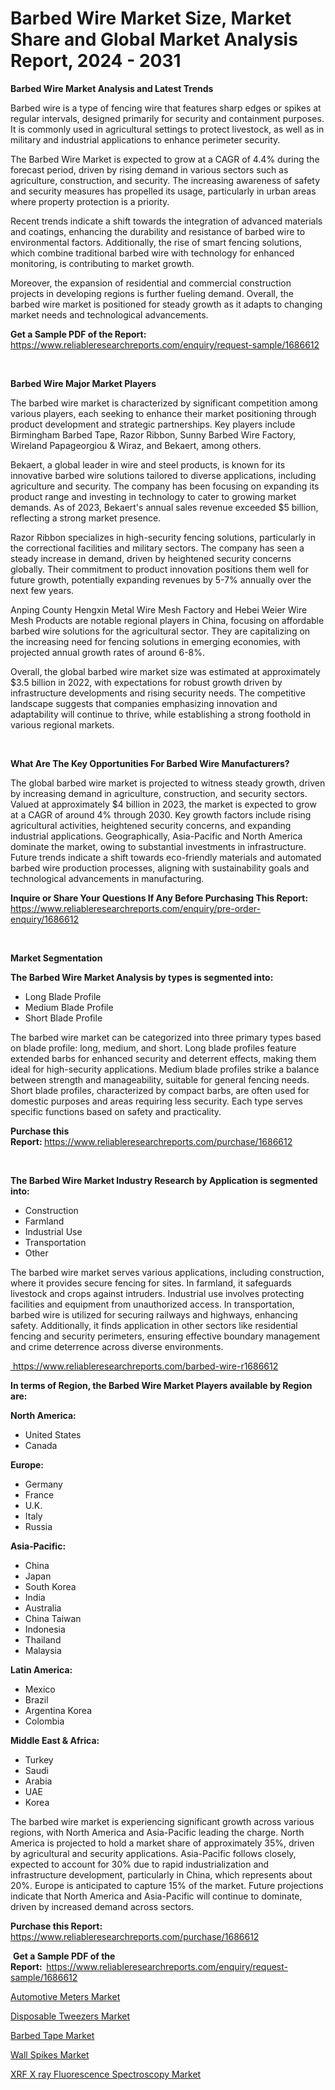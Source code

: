 <p><h1>Barbed Wire Market Size, Market Share and Global Market Analysis Report, 2024 - 2031</h1></p><p><strong>Barbed Wire Market Analysis and Latest Trends</strong></p>
<p><p>Barbed wire is a type of fencing wire that features sharp edges or spikes at regular intervals, designed primarily for security and containment purposes. It is commonly used in agricultural settings to protect livestock, as well as in military and industrial applications to enhance perimeter security.</p><p>The Barbed Wire Market is expected to grow at a CAGR of 4.4% during the forecast period, driven by rising demand in various sectors such as agriculture, construction, and security. The increasing awareness of safety and security measures has propelled its usage, particularly in urban areas where property protection is a priority. </p><p>Recent trends indicate a shift towards the integration of advanced materials and coatings, enhancing the durability and resistance of barbed wire to environmental factors. Additionally, the rise of smart fencing solutions, which combine traditional barbed wire with technology for enhanced monitoring, is contributing to market growth. </p><p>Moreover, the expansion of residential and commercial construction projects in developing regions is further fueling demand. Overall, the barbed wire market is positioned for steady growth as it adapts to changing market needs and technological advancements.</p></p>
<p><strong>Get a Sample PDF of the Report:&nbsp;</strong> <a href="https://www.reliableresearchreports.com/enquiry/request-sample/1686612?utm_campaign=24&utm_medium=2&utm_source=Github&utm_content=ia&utm_term=11112024&utm_id=barbed-wire">https://www.reliableresearchreports.com/enquiry/request-sample/1686612</a></p>
<p>&nbsp;</p>
<p><strong>Barbed Wire Major Market Players</strong></p>
<p><p>The barbed wire market is characterized by significant competition among various players, each seeking to enhance their market positioning through product development and strategic partnerships. Key players include Birmingham Barbed Tape, Razor Ribbon, Sunny Barbed Wire Factory, Wireland Papageorgiou & Wiraz, and Bekaert, among others.</p><p>Bekaert, a global leader in wire and steel products, is known for its innovative barbed wire solutions tailored to diverse applications, including agriculture and security. The company has been focusing on expanding its product range and investing in technology to cater to growing market demands. As of 2023, Bekaert's annual sales revenue exceeded $5 billion, reflecting a strong market presence.</p><p>Razor Ribbon specializes in high-security fencing solutions, particularly in the correctional facilities and military sectors. The company has seen a steady increase in demand, driven by heightened security concerns globally. Their commitment to product innovation positions them well for future growth, potentially expanding revenues by 5-7% annually over the next few years.</p><p>Anping County Hengxin Metal Wire Mesh Factory and Hebei Weier Wire Mesh Products are notable regional players in China, focusing on affordable barbed wire solutions for the agricultural sector. They are capitalizing on the increasing need for fencing solutions in emerging economies, with projected annual growth rates of around 6-8%.</p><p>Overall, the global barbed wire market size was estimated at approximately $3.5 billion in 2022, with expectations for robust growth driven by infrastructure developments and rising security needs. The competitive landscape suggests that companies emphasizing innovation and adaptability will continue to thrive, while establishing a strong foothold in various regional markets.</p></p>
<p>&nbsp;</p>
<p><strong>What Are The Key Opportunities For Barbed Wire Manufacturers?</strong></p>
<p><p>The global barbed wire market is projected to witness steady growth, driven by increasing demand in agriculture, construction, and security sectors. Valued at approximately $4 billion in 2023, the market is expected to grow at a CAGR of around 4% through 2030. Key growth factors include rising agricultural activities, heightened security concerns, and expanding industrial applications. Geographically, Asia-Pacific and North America dominate the market, owing to substantial investments in infrastructure. Future trends indicate a shift towards eco-friendly materials and automated barbed wire production processes, aligning with sustainability goals and technological advancements in manufacturing.</p></p>
<p><strong>Inquire or Share Your Questions If Any Before Purchasing This Report:</strong> <a href="https://www.reliableresearchreports.com/enquiry/pre-order-enquiry/1686612?utm_campaign=24&utm_medium=2&utm_source=Github&utm_content=ia&utm_term=11112024&utm_id=barbed-wire">https://www.reliableresearchreports.com/enquiry/pre-order-enquiry/1686612</a></p>
<p>&nbsp;</p>
<p><strong>Market Segmentation</strong></p>
<p><strong>The Barbed Wire Market Analysis by types is segmented into:</strong></p>
<p><ul><li>Long Blade Profile</li><li>Medium Blade Profile</li><li>Short Blade Profile</li></ul></p>
<p><p>The barbed wire market can be categorized into three primary types based on blade profile: long, medium, and short. Long blade profiles feature extended barbs for enhanced security and deterrent effects, making them ideal for high-security applications. Medium blade profiles strike a balance between strength and manageability, suitable for general fencing needs. Short blade profiles, characterized by compact barbs, are often used for domestic purposes and areas requiring less security. Each type serves specific functions based on safety and practicality.</p></p>
<p><strong>Purchase this Report:&nbsp;</strong><a href="https://www.reliableresearchreports.com/purchase/1686612?utm_campaign=24&utm_medium=2&utm_source=Github&utm_content=ia&utm_term=11112024&utm_id=barbed-wire">https://www.reliableresearchreports.com/purchase/1686612</a></p>
<p>&nbsp;</p>
<p><strong>The Barbed Wire Market Industry Research by Application is segmented into:</strong></p>
<p><ul><li>Construction</li><li>Farmland</li><li>Industrial Use</li><li>Transportation</li><li>Other</li></ul></p>
<p><p>The barbed wire market serves various applications, including construction, where it provides secure fencing for sites. In farmland, it safeguards livestock and crops against intruders. Industrial use involves protecting facilities and equipment from unauthorized access. In transportation, barbed wire is utilized for securing railways and highways, enhancing safety. Additionally, it finds application in other sectors like residential fencing and security perimeters, ensuring effective boundary management and crime deterrence across diverse environments.</p></p>
<p><a href="https://www.reliableresearchreports.com/barbed-wire-r1686612?utm_campaign=24&utm_medium=2&utm_source=Github&utm_content=ia&utm_term=11112024&utm_id=barbed-wire">&nbsp;https://www.reliableresearchreports.com/barbed-wire-r1686612</a></p>
<p><strong>In terms of Region, the Barbed Wire Market Players available by Region are:</strong></p>
<p>
    <p> <strong> North America: </strong>
        <ul>
            <li>United States</li>
            <li>Canada</li>
        </ul>
        </p> 
    <p> <strong> Europe: </strong>
        <ul>
            <li>Germany</li>
            <li>France</li>
            <li>U.K.</li>
            <li>Italy</li>
            <li>Russia</li>
        </ul>
        </p> 
    <p> <strong> Asia-Pacific: </strong>
        <ul>
            <li>China</li>
            <li>Japan</li>
            <li>South Korea</li>
            <li>India</li>
            <li>Australia</li>
            <li>China Taiwan</li>
            <li>Indonesia</li>
            <li>Thailand</li>
            <li>Malaysia</li>
        </ul>
        </p> 
    <p> <strong> Latin America: </strong>
        <ul>
            <li>Mexico</li>
            <li>Brazil</li>
            <li>Argentina Korea</li>
            <li>Colombia</li>
        </ul>
        </p> 
    <p> <strong> Middle East & Africa: </strong>
        <ul>
            <li>Turkey</li>
            <li>Saudi</li>
            <li>Arabia</li>
            <li>UAE</li>
            <li>Korea</li>
        </ul>
    </p>
    </p>
<p><p>The barbed wire market is experiencing significant growth across various regions, with North America and Asia-Pacific leading the charge. North America is projected to hold a market share of approximately 35%, driven by agricultural and security applications. Asia-Pacific follows closely, expected to account for 30% due to rapid industrialization and infrastructure development, particularly in China, which represents about 20%. Europe is anticipated to capture 15% of the market. Future projections indicate that North America and Asia-Pacific will continue to dominate, driven by increased demand across sectors.</p></p>
<p><strong>Purchase this Report: </strong><a href="https://www.reliableresearchreports.com/purchase/1686612?utm_campaign=24&utm_medium=2&utm_source=Github&utm_content=ia&utm_term=11112024&utm_id=barbed-wire">https://www.reliableresearchreports.com/purchase/1686612</a></p>
<p>&nbsp;<strong>Get a Sample PDF of the Report:&nbsp;&nbsp;</strong><a href="https://www.reliableresearchreports.com/enquiry/request-sample/1686612?utm_campaign=24&utm_medium=2&utm_source=Github&utm_content=ia&utm_term=11112024&utm_id=barbed-wire">https://www.reliableresearchreports.com/enquiry/request-sample/1686612</a></p>
<p><strong></strong></p>
<p><p><a href="https://www.linkedin.com/pulse/strategic-market-insights-global-automotive-meters-2024-2031-fmyse?utm_campaign=24&utm_medium=2&utm_source=Github&utm_content=ia&utm_term=11112024&utm_id=barbed-wire">Automotive Meters Market</a></p><p><a href="https://issuu.com/reportprime-2/docs/disposable-tweezers-market-size-203_a38d038b1c794b?utm_campaign=24&utm_medium=2&utm_source=Github&utm_content=ia&utm_term=11112024&utm_id=barbed-wire">Disposable Tweezers Market</a></p><p><a href="https://github.com/inouyeaowaugh3/Market-Research-Report-List-1/blob/main/barbed-tape-market.md?utm_campaign=24&utm_medium=2&utm_source=Github&utm_content=ia&utm_term=11112024&utm_id=barbed-wire">Barbed Tape Market</a></p><p><a href="https://github.com/c0mxahyman/Market-Research-Report-List-1/blob/main/wall-spikes-market.md?utm_campaign=24&utm_medium=2&utm_source=Github&utm_content=ia&utm_term=11112024&utm_id=barbed-wire">Wall Spikes Market</a></p><p><a href="https://issuu.com/reportprime-2/docs/xrf-x-ray-fluorescence-spectroscopy_eb3d075659e9da?utm_campaign=24&utm_medium=2&utm_source=Github&utm_content=ia&utm_term=11112024&utm_id=barbed-wire">XRF X ray Fluorescence Spectroscopy Market</a></p></p>